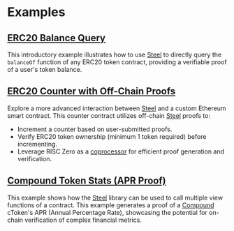 # Examples

## [ERC20 Balance Query](./erc20/README.md)

This introductory example illustrates how to use [Steel] to directly query the `balanceOf` function of any ERC20 token contract, providing a verifiable proof of a user's token balance.

## [ERC20 Counter with Off-Chain Proofs](./erc20-counter/README.md)

Explore a more advanced interaction between [Steel] and a custom Ethereum smart contract. This counter contract utilizes off-chain [Steel] proofs to:
- Increment a counter based on user-submitted proofs.
- Verify ERC20 token ownership (minimum 1 token required) before incrementing.
- Leverage RISC Zero as a [coprocessor] for efficient proof generation and verification.

## [Compound Token Stats (APR Proof)](./token-stats/README.md)

This example shows how the [Steel] library can be used to call multiple view functions of a contract.
This example generates a proof of a [Compound] cToken's APR (Annual Percentage Rate), showcasing the potential for on-chain verification of complex financial metrics.

[coprocessor]: https://www.risczero.com/news/a-guide-to-zk-coprocessors-for-scalability
[Steel]: ../steel
[Compound]: https://compound.finance/
[EIP-4788]: https://eips.ethereum.org/EIPS/eip-4788
